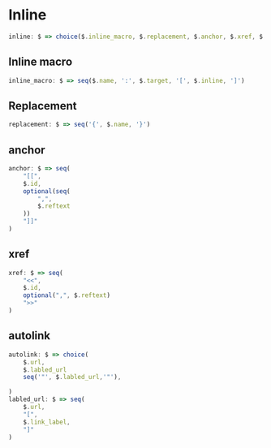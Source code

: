 # Inline

```js
inline: $ => choice($.inline_macro, $.replacement, $.anchor, $.xref, $.autolink)
```

## Inline macro

```js
inline_macro: $ => seq($.name, ':', $.target, '[', $.inline, ']')
```

## Replacement

```js
replacement: $ => seq('{', $.name, '}')
```

## anchor

```js
anchor: $ => seq(
    "[[",
    $.id,
    optional(seq(
        ",",
        $.reftext
    ))
    "]]"
)
```

## xref

```js
xref: $ => seq(
    "<<",
    $.id,
    optional(",", $.reftext)
    ">>"
)
```

## autolink

```js
autolink: $ => choice(
    $.url,
    $.labled_url
    seq('"', $.labled_url,'"'),

)
labled_url: $ => seq(
    $.url,
    "[",
    $.link_label,
    "]"
)
```
